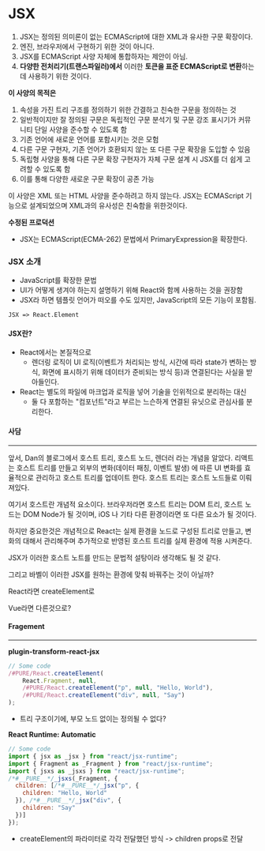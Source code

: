 # JSX

1. JSX는 정의된 의미론이 없는 ECMAScript에 대한 XML과 유사한 구문 확장이다.
2. 엔진, 브라우저에서 구현하기 위한 것이 아니다.
3. JSX를 ECMAScript 사양 자체에 통합하자는 제안이 아님.
4. **다양한 전처리기(트랜스파일러)에서** 이러한 **토큰을 표준 ECMAScript로 변환**하는 데 사용하기 위한 것이다.



**이 사양의 목적은**

1. 속성을 가진 트리 구조를 정의하기 위한 간결하고 친숙한 구문을 정의하는 것
2. 일반적이지만 잘 정의된 구문은 독립적인 구문 분석기 및 구문 강조 표시기가 커뮤니티 단일 사양을 준수할 수 있도록 함
3. 기존 언어에 새로운 언어를 포함시키는 것은 모험
4. 다른 구문 구현자, 기존 언어가 호환되지 않는 또 다른 구문 확장을 도입할 수 있음
5. 독립형 사양을 통해 다른 구문 확장 구현자가 자체 구문 설계 시 JSX를 더 쉽게 고려할 수 있도록 함
6. 이를 통해 다양한 새로운 구문 확장이 공존 가능

이 사양은 XML 또는 HTML 사양을 준수하려고 하지 않는다. JSX는 ECMAScript 기능으로 설계되었으며 XML과의 유사성은 친숙함을 위한것이다.



**수정된 프로덕션**

* JSX는 ECMAScript(ECMA-262) 문법에서 PrimaryExpression을 확장한다.



### JSX 소개

* JavaScript를 확장한 문법
* UI가 어떻게 생겨야 하는지 설명하기 위해 React와 함께 사용하는 것을 권장함
* JSX라 하면 템플릿 언어가 떠오를 수도 있지만, JavaScript의 모든 기능이 포함됨.

`JSX => React.Element`

#### JSX란?

* React에서는 본질적으로&#x20;
  * 렌더링 로직이 UI 로직(이벤트가 처리되는 방식, 시간에 따라 state가 변하는 방식, 화면에 표시하기 위해 데이터가 준비되는 방식 등)과 연결된다는 사실을 받아들인다.
* React는 별도의 파일에 마크업과 로직을 넣어 기술을 인위적으로 분리하는 대신
  * 둘 다 포함하는 "컴포넌트"라고 부르는 느슨하게 연결된 유닛으로 관심사를 분리한다.

#### 사담

***

앞서, Dan의 블로그에서 호스트 트리, 호스트 노드, 렌더러 라는 개념을 알았다. 리액트는 호스트 트리를 만들고 외부의 변화(데이터 패칭, 이벤트 발생) 에 따른 UI 변화를 효율적으로 관리하고 호스트 트리를 업데이트 한다. 호스트 트리는 호스트 노드들로 이뤄져있다.

여기서 호스트란 개념적 요소이다. 브라우저라면 호스트 트리는 DOM 트리, 호스트 노드는 DOM Node가 될 것이며, iOS 나 기타 다른 환경이라면 또 다른 요소가 될 것이다.

하지만 중요한것은 개념적으로 React는 실제 환경을 노드로 구성된 트리로 만들고, 변화의 대해서 관리해주며 추가적으로 반영된 호스트 트리를 실제 환경에 적용 시켜준다.

JSX가 이러한 호스트 노트를 만드는 문법적 설탕이라 생각해도 될 것 같다.

그리고 바벨이 이러한 JSX를 원하는 환경에 맞춰 바꿔주는 것이 아닐까?

React라면 createElement로

Vue라면 다른것으로?



#### Fragement

***

**plugin-transform-react-jsx**

```jsx
// Some code
/#PURE/React.createElement(
    React.Fragment, null, 
    /#PURE/React.createElement("p", null, "Hello, World"), 
    /#PURE/React.createElement("div", null, "Say")
);
```

* 트리 구조이기에, 부모 노드 없이는 정의될 수 없다?

**React Runtime: Automatic**

```jsx
// Some code
import { jsx as _jsx } from "react/jsx-runtime";
import { Fragment as _Fragment } from "react/jsx-runtime";
import { jsxs as _jsxs } from "react/jsx-runtime";
/*#__PURE__*/_jsxs(_Fragment, {
  children: [/*#__PURE__*/_jsx("p", {
    children: "Hello, World"
  }), /*#__PURE__*/_jsx("div", {
    children: "Say"
  })]
});
```

* createElement의 파라미터로 각각 전달했던 방식 -> children props로 전달







